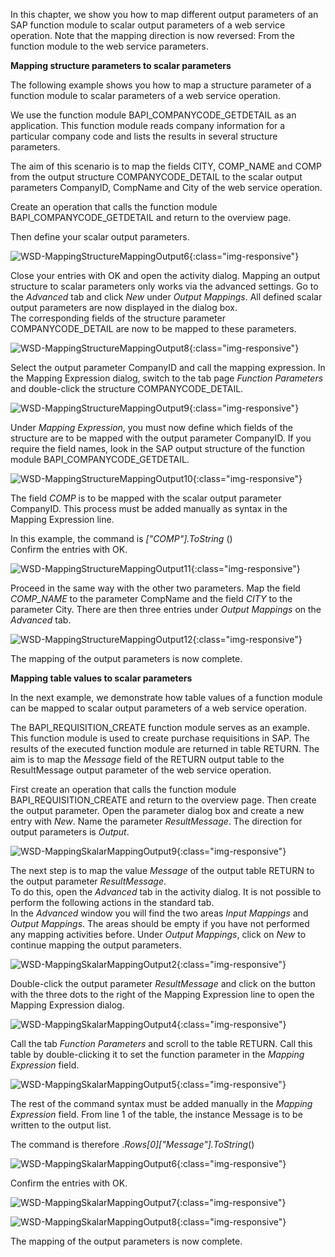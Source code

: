 In this chapter, we show you how to map different output parameters of an SAP function module to scalar output parameters of a web service operation. Note that the mapping direction is now reversed: From the function module to the web service parameters. 


**Mapping structure parameters to scalar parameters**

The following example shows you how to map a structure parameter of a function module to scalar parameters of a web service operation. 

We use the function module BAPI_COMPANYCODE_GETDETAIL as an application. This function module reads company information for a particular company code and lists the results in several structure parameters.    

The aim of this scenario is to map the fields CITY, COMP_NAME and COMP from the output structure COMPANYCODE_DETAIL to the scalar output parameters CompanyID, CompName and City of the web service operation.  

Create an operation that calls the function module BAPI_COMPANYCODE_GETDETAIL and return to the overview page. 

Then define your scalar output parameters. 

![WSD-MappingStructureMappingOutput6](/img/content/WSD-MappingStructureMappingOutput6.png){:class="img-responsive"}

Close your entries with OK and open the activity dialog. 
Mapping an output structure to scalar parameters only works via the advanced settings. Go to the *Advanced* tab and click *New* under *Output Mappings*. All defined scalar output parameters are now displayed in the dialog box. <br>
The corresponding fields of the structure parameter COMPANYCODE_DETAIL are now to be mapped to these parameters.  

![WSD-MappingStructureMappingOutput8](/img/content/WSD-MappingStructureMappingOutput8.png){:class="img-responsive"}

Select the output parameter CompanyID and call the mapping expression. In the Mapping Expression dialog, switch to the tab page *Function Parameters* and double-click the structure COMPANYCODE_DETAIL. 

![WSD-MappingStructureMappingOutput9](/img/content/WSD-MappingStructureMappingOutput9.png){:class="img-responsive"}

Under *Mapping Expression*, you must now define which fields of the structure are to be mapped with the output parameter CompanyID. If you require the field names, look in the SAP output structure of the function module BAPI_COMPANYCODE_GETDETAIL.

![WSD-MappingStructureMappingOutput10](/img/content/WSD-MappingStructureMappingOutput10.png){:class="img-responsive"}

The field *COMP* is to be mapped with the scalar output parameter CompanyID. This process must be added manually as syntax in the Mapping Expression line. 

In this example, the command is *["COMP"].ToString* ()<br>
Confirm the entries with OK.

![WSD-MappingStructureMappingOutput11](/img/content/WSD-MappingStructureMappingOutput11.png){:class="img-responsive"}

Proceed in the same way with the other two parameters. Map the field *COMP_NAME* to the parameter CompName and the field *CITY* to the parameter City. There are then three entries under *Output Mappings* on the *Advanced* tab.

![WSD-MappingStructureMappingOutput12](/img/content/WSD-MappingStructureMappingOutput12.png){:class="img-responsive"}

The mapping of the output parameters is now complete.
  

**Mapping table values to scalar parameters** 


In the next example, we demonstrate how table values of a function module can be mapped to scalar output parameters of a web service operation.

The BAPI_REQUISITION_CREATE function module serves as an example. This function module is used to create purchase requisitions in SAP. The results of the executed function module are returned in table RETURN. The aim is to map the *Message* field of the RETURN output table to the ResultMessage output parameter of the web service operation.  

First create an operation that calls the function module BAPI_REQUISITION_CREATE and return to the overview page. Then create the output parameter. Open the parameter dialog box and create a new entry with *New*. Name the parameter *ResultMessage*. The direction for output parameters is *Output*.  

![WSD-MappingSkalarMappingOutput9](/img/content/WSD-MappingSkalarMappingOutput9.png){:class="img-responsive"}

The next step is to map the value *Message* of the output table RETURN to the output parameter *ResultMessage*. <br>
To do this, open the *Advanced* tab in the activity dialog. It is not possible to perform the following actions in the standard tab.  
In the *Advanced* window you will find the two areas *Input Mappings* and *Output Mappings*. The areas should be empty if you have not performed any mapping activities before. 
Under *Output Mappings*, click on *New* to continue mapping the output parameters.

![WSD-MappingSkalarMappingOutput2](/img/content/WSD-MappingSkalarMappingOutput2.png){:class="img-responsive"}

Double-click the output parameter *ResultMessage* and click on the button with the three dots to the right of the Mapping Expression line to open the Mapping Expression dialog.

![WSD-MappingSkalarMappingOutput4](/img/content/WSD-MappingSkalarMappingOutput4.png){:class="img-responsive"}

Call the tab *Function Parameters* and scroll to the table RETURN. Call this table by double-clicking it to set the function parameter in the *Mapping Expression* field. 

![WSD-MappingSkalarMappingOutput5](/img/content/WSD-MappingSkalarMappingOutput5.png){:class="img-responsive"}

The rest of the command syntax must be added manually in the *Mapping Expression* field. From line 1 of the table, the instance Message is to be written to the output list. 

The command is therefore .*Rows[0]["Message"].ToString*() 

![WSD-MappingSkalarMappingOutput6](/img/content/WSD-MappingSkalarMappingOutput6.png){:class="img-responsive"}

Confirm the entries with OK.

![WSD-MappingSkalarMappingOutput7](/img/content/WSD-MappingSkalarMappingOutput7.png){:class="img-responsive"}

![WSD-MappingSkalarMappingOutput8](/img/content/WSD-MappingSkalarMappingOutput8.png){:class="img-responsive"}

The mapping of the output parameters is now complete. 